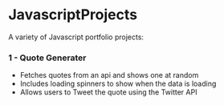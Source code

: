 # JavascriptProjects
A variety of Javascript portfolio projects:

### 1 - Quote Generater
  - Fetches quotes from an api and shows one at random
  - Includes loading spinners to show when the data is loading
  - Allows users to Tweet the quote using the Twitter API
